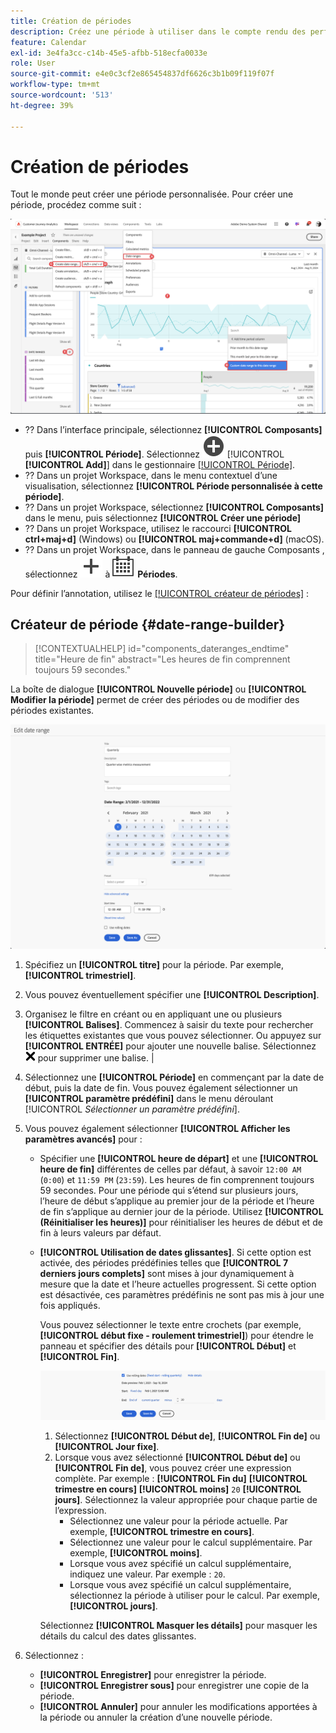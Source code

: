 ```yaml
---
title: Création de périodes
description: Créez une période à utiliser dans le compte rendu des performances.
feature: Calendar
exl-id: 3e4fa3cc-c14b-45e5-afbb-518ecfa0033e
role: User
source-git-commit: e4e0c3cf2e865454837df6626c3b1b09f119f07f
workflow-type: tm+mt
source-wordcount: '513'
ht-degree: 39%

---
```


# Création de périodes


Tout le monde peut créer une période personnalisée. Pour créer une période, procédez comme suit :

![Création d’une annotation](assets/create-date-range.png)

* ?? Dans l’interface principale, sélectionnez **[!UICONTROL Composants]** puis **[!UICONTROL Période]**. Sélectionnez ![AddCircle](/help/assets/icons/AddCircle.svg) [!UICONTROL **[!UICONTROL Add]**] dans le gestionnaire [[!UICONTROL Période]](/help/components/date-ranges/manage.md).
* ?? Dans un projet Workspace, dans le menu contextuel d’une visualisation, sélectionnez **[!UICONTROL Période personnalisée à cette période]**.
* ?? Dans un projet Workspace, sélectionnez **[!UICONTROL Composants]** dans le menu, puis sélectionnez **[!UICONTROL Créer une période]**
* ?? Dans un projet Workspace, utilisez le raccourci **[!UICONTROL ctrl+maj+d]** (Windows) ou **[!UICONTROL maj+commande+d]** (macOS).
* ?? Dans un projet Workspace, dans le panneau de gauche Composants , sélectionnez ![Ajouter](/help/assets/icons/Add.svg) à ![Calendrier](/help/assets/icons/Calendar.svg) **Périodes**.

Pour définir l’annotation, utilisez le [[!UICONTROL créateur de périodes]](#annotation-builder) :

<!-- Should we really mention API here. If so, we can do it all over the place in the docs...
| **Use the [Customer Journey Analytics Annotations API](https://developer.adobe.com/cja-apis/docs/endpoints/annotations/)** | The Customer Journey Analytics Annotations APIs allow you to create, update, or retrieve annotations programmatically through Adobe Developer. These APIs use the same data and methods that Adobe uses inside the product UI. |
-->


## Créateur de période {#date-range-builder}

<!-- markdownlint-disable MD034 -->

>[!CONTEXTUALHELP]
>id="components_dateranges_endtime"
>title="Heure de fin"
>abstract="Les heures de fin comprennent toujours 59 secondes."

<!-- markdownlint-enable MD034 -->




La boîte de dialogue **[!UICONTROL Nouvelle période]** ou **[!UICONTROL Modifier la période]** permet de créer des périodes ou de modifier des périodes existantes.

![Fenêtre de détails des annotations présentant les champs et options décrits dans la section suivante.](assets/edit-date-range.png)


1. Spécifiez un **[!UICONTROL titre]** pour la période. Par exemple, **[!UICONTROL trimestriel]**.
1. Vous pouvez éventuellement spécifier une **[!UICONTROL Description]**.
1. Organisez le filtre en créant ou en appliquant une ou plusieurs **[!UICONTROL Balises]**. Commencez à saisir du texte pour rechercher les étiquettes existantes que vous pouvez sélectionner. Ou appuyez sur **[!UICONTROL ENTRÉE]** pour ajouter une nouvelle balise. Sélectionnez ![CrossSize75](/help/assets/icons/CrossSize75.svg) pour supprimer une balise. |
1. Sélectionnez une **[!UICONTROL Période]** en commençant par la date de début, puis la date de fin.
Vous pouvez également sélectionner un **[!UICONTROL paramètre prédéfini]** dans le menu déroulant [!UICONTROL *Sélectionner un paramètre prédéfini*].

1. Vous pouvez également sélectionner **[!UICONTROL Afficher les paramètres avancés]** pour :

   * Spécifier une **[!UICONTROL heure de départ]** et une **[!UICONTROL heure de fin]** différentes de celles par défaut, à savoir `12:00 AM` (`0:00`) et `11:59 PM` (`23:59`). Les heures de fin comprennent toujours 59 secondes. Pour une période qui s’étend sur plusieurs jours, l’heure de début s’applique au premier jour de la période et l’heure de fin s’applique au dernier jour de la période. Utilisez **[!UICONTROL (Réinitialiser les heures)]** pour réinitialiser les heures de début et de fin à leurs valeurs par défaut.
   * **[!UICONTROL Utilisation de dates glissantes]**. Si cette option est activée, des périodes prédéfinies telles que **[!UICONTROL 7 derniers jours complets]** sont mises à jour dynamiquement à mesure que la date et l’heure actuelles progressent. Si cette option est désactivée, ces paramètres prédéfinis ne sont pas mis à jour une fois appliqués.

     Vous pouvez sélectionner le texte entre crochets (par exemple, **[!UICONTROL début fixe - roulement trimestriel]**) pour étendre le panneau et spécifier des détails pour **[!UICONTROL Début]** et **[!UICONTROL Fin]**.

     ![Dates roulantes](assets/rolliing-dates.png)

      1. Sélectionnez **[!UICONTROL Début de]**, **[!UICONTROL Fin de]** ou **[!UICONTROL Jour fixe]**.
      1. Lorsque vous avez sélectionné **[!UICONTROL Début de]** ou **[!UICONTROL Fin de]**, vous pouvez créer une expression complète. Par exemple : **[!UICONTROL Fin du]** **[!UICONTROL trimestre en cours]** **[!UICONTROL moins]** `20` **[!UICONTROL jours]**. Sélectionnez la valeur appropriée pour chaque partie de l’expression.
         * Sélectionnez une valeur pour la période actuelle. Par exemple, **[!UICONTROL trimestre en cours]**.
         * Sélectionnez une valeur pour le calcul supplémentaire. Par exemple, **[!UICONTROL moins]**.
         * Lorsque vous avez spécifié un calcul supplémentaire, indiquez une valeur. Par exemple : `20`.
         * Lorsque vous avez spécifié un calcul supplémentaire, sélectionnez la période à utiliser pour le calcul. Par exemple, **[!UICONTROL jours]**.

     Sélectionnez **[!UICONTROL Masquer les détails]** pour masquer les détails du calcul des dates glissantes.

1. Sélectionnez :
   * **[!UICONTROL Enregistrer]** pour enregistrer la période.
   * **[!UICONTROL Enregistrer sous]** pour enregistrer une copie de la période.
   * **[!UICONTROL Annuler]** pour annuler les modifications apportées à la période ou annuler la création d’une nouvelle période.


<!--


You can create a date range using either of the following two methods:

* Directly in a workspace project by clicking the '`+`' button next to the list of date range components on the left
* Within the date range manager

To create a date range in the date range manager:

1. Log in to [analytics.adobe.com](https://analytics.adobe.com) using your AdobeID credentials.
1. Navigate to [!UICONTROL Components] > [!UICONTROL Date Ranges].
1. Click the [!UICONTROL Add] button to open the modal window that creates a date range.

## Create a date range modal window

The modal window has four fields you can edit:

* **Date range**: The date range you want for this component.
* **Title**: The name you want for this component. The title is used in workspace projects.
* **Description**: The description you want for this component. The description is seen when clicking the ![i](../assets/i.png) icon.
* **Tags**: Use tags to organize your date ranges. A date range can belong to multiple tags.

## Selecting a date range

When clicking the date range in the modal window, you have several options:

* **Calendar**: Select the start and end date.
* **Use rolling dates**: Check this box if you want the date range to change as time goes on. Do not check this box if you want your date range to remain static.
* **Select preset**: Use this drop-down selection if you want a custom date range based on a range that Adobe offers by default. When you select a preset, you can further customize the date range to suit your needs. It does not affect the preset that Adobe offers.

## Rolling date ranges

If you want a rolling date range, you can customize when it rolls. You can control when the start and end dates roll independently of each other.

* **When the date starts**: Choose if the date starts at the beginning of a time period, at the end of a time period, or use a fixed day.
* **The time period to use**: Choose how often the date range rolls. You can have it roll every day, every week, every month, every quarter, or every year.
* **Offset**: Choose the offset of the date range. You can add or subtract days, weeks, months, quarters, or years.

## Rolling date examples

Some date ranges can be useful in certain reports.

Year-to-date:

```text
Start: Start of current year
End: End of current day
```

Last Thursday to this Thursday:

```text
Start: Start of current week minus 3 days
End: Start of current week plus 4 days
```

Fiscal year (for example, if a fiscal year starts in December)

```text
Start: Start of current year minus 1 month
End: End of current year minus 1 month
```


-->